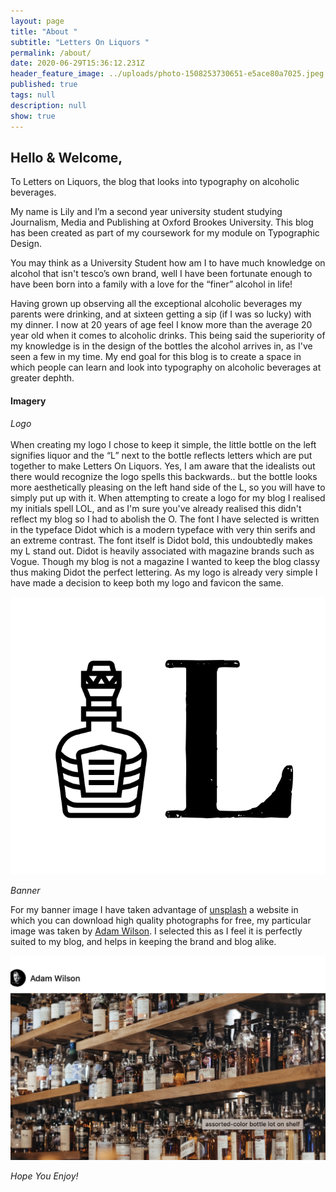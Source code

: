```yaml
---
layout: page
title: "About "
subtitle: "Letters On Liquors "
permalink: /about/
date: 2020-06-29T15:36:12.231Z
header_feature_image: ../uploads/photo-1508253730651-e5ace80a7025.jpeg
published: true
tags: null
description: null
show: true
---
```

## **Hello & Welcome,**

To Letters on Liquors, the blog that looks into typography on alcoholic beverages.

My name is Lily and I’m a second year university student studying Journalism, Media and Publishing at Oxford Brookes University. This blog has been created as part of my coursework for my module on Typographic Design.

You may think as a University Student how am I to have much knowledge on alcohol that isn't tesco’s own brand, well I have been fortunate enough to have been born into a family with a love for the “finer” alcohol in life!

Having grown up observing all the exceptional alcoholic beverages my parents were drinking, and at sixteen getting a sip (if I was so lucky) with my dinner. I now at 20 years of age feel I know more than the average 20 year old when it comes to alcoholic drinks. This being said the superiority of my knowledge is in the design of the bottles the alcohol arrives in, as I've seen a few in my time. My end goal for this blog is to create a space in which people can learn and look into typography on alcoholic beverages at greater dephth.



#### Imagery

*Logo*\
\
When creating my logo I chose to keep it simple, the little bottle on the left signifies liquor and the “L” next to the bottle reflects letters which are put together to make Letters On Liquors. Yes, I am aware that the idealists out there would recognize the logo spells this backwards.. but the bottle looks more aesthetically pleasing on the left hand side of the L, so you will have to simply put up with it. When attempting to create a logo for my blog I realised my initials spell LOL, and as I'm sure you've already realised this didn't reflect my blog so I had to abolish the O. The font I have selected is written in the typeface Didot which is a modern typeface with very thin serifs and an extreme contrast. The font itself is Didot bold, this undoubtedly makes my L stand out. Didot is heavily associated with magazine brands such as Vogue. Though my blog is not a magazine I wanted to keep the blog classy thus making Didot the perfect lettering. As my logo is already very simple I have made a decision to keep both my logo and favicon the same.

![](../uploads/screenshot-2020-10-08-at-14.37.58.png)

*Banner*

For my banner image I have taken advantage of [unsplash](https://www.google.com/search?q=unsplashed&rlz=1C5CHFA_enGB868GB872&oq=unsplash&aqs=chrome.0.69i59j69i57j0l3j69i60l3.2806j0j7&sourceid=chrome&ie=UTF-8) a website in which you can download high quality photographs for free, my particular image was taken by [Adam Wilson](https://unsplash.com/@fourcolourblack). I selected this as I feel it is perfectly suited to my blog, and helps in keeping the brand and blog alike.

![](../uploads/screenshot-2020-10-02-at-13.14.20.png)

*Hope You Enjoy!*
